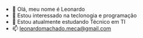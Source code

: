 - 👋 Olá, meu nome é Leonardo
- 👀 Estou interessado na teclonogia e programação
- 🌱 Estou atualmente estudando Técnico em TI
- 📫 leonardomachado.meca@gmail.com
